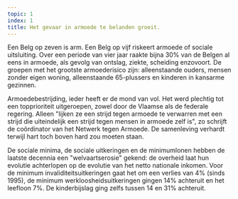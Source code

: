 ```yaml
---
topic: 1
index: 1
title: Het gevaar in armoede te belanden groeit.
---
```

Een Belg op zeven is arm. Een Belg op vijf riskeert armoede of sociale uitsluiting. Over een periode van vier jaar raakte bijna 30% van de Belgen al eens in armoede, als gevolg van ontslag, ziekte, scheiding enzovoort. De groepen met het grootste armoederisico zijn: alleenstaande ouders, mensen zonder eigen woning, alleenstaande 65-plussers en kinderen in kansarme gezinnen.

Armoedebestrijding, ieder heeft er de mond van vol. Het werd plechtig tot een topprioriteit uitgeroepen, zowel door de Vlaamse als de federale regering. Alleen "lijken ze een strijd tegen armoede te verwarren met een strijd die uiteindelijk een strijd tegen mensen in armoede zelf is", zo schrijft de coördinator van het Netwerk tegen Armoede. De samenleving verhardt terwijl hart toch boven hard zou moeten staan.

De sociale minima, de sociale uitkeringen en de minimumlonen hebben de laatste decennia een "welvaartserosie" gekend: de overheid laat hun evolutie achterlopen op de evolutie van het netto nationale inkomen. Voor de minimum invaliditeitsuitkeringen gaat het om een verlies van 4% (sinds 1995), de minimum werkloosheidsuitkeringen gingen 14% achteruit en het leefloon 7%. De kinderbijslag ging zelfs tussen 14 en 31% achteruit.
